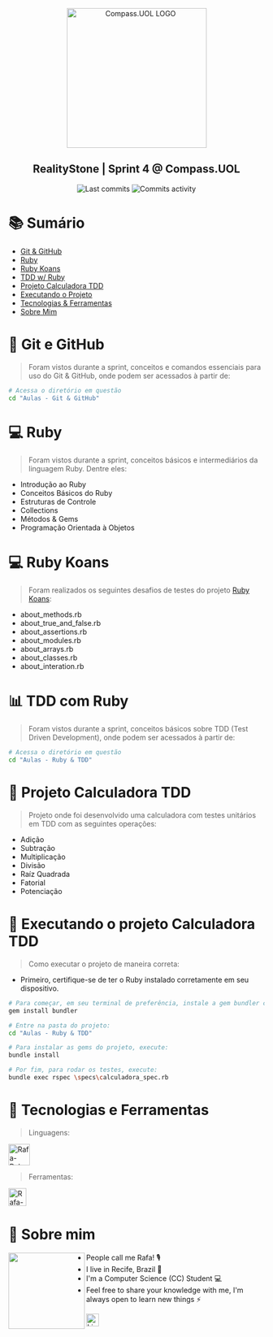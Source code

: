 <p align="center">
 <img width="275px" src="https://compass.uol/logo.svg" align="center" alt="Compass.UOL LOGO" />
 <h2 align="center">RealityStone | Sprint 4 @ Compass.UOL</h2>
 <p align="center"></p>
</p>
  <p align="center">
      <img alt="Last commits" src="https://img.shields.io/github/last-commit/rafaschettini/RealityStone_Sprint4_RafaSchettini_Compass/main"/>
      <img alt="Commits activity" src="https://img.shields.io/github/commit-activity/w/rafaschettini/RealityStone_Sprint4_RafaSchettini_Compass/main"/>
  </p>

# 📚 Sumário
- [Git & GitHub](#-git-e-github)
- [Ruby](#-ruby)
- [Ruby Koans](#-ruby-koans)
- [TDD w/ Ruby](#-tdd-com-ruby)
- [Projeto Calculadora TDD](#-projeto-calculadora-tdd)
- [Executando o Projeto](#-executando-o-projeto-calculadora-tdd)
- [Tecnologias & Ferramentas](#-tecnologias-e-ferramentas)
- [Sobre Mim](#-sobre-mim)

# 📝 Git e GitHub
> Foram vistos durante a sprint, conceitos e comandos essenciais para uso do Git & GitHub, onde podem ser acessados à partir de:

```bash
# Acessa o diretório em questão
cd "Aulas - Git & GitHub"
```
# 💻 Ruby
> Foram vistos durante a sprint, conceitos básicos e intermediários da linguagem Ruby. Dentre eles:
- Introdução ao Ruby
- Conceitos Básicos do Ruby
- Estruturas de Controle
- Collections
- Métodos & Gems
- Programação Orientada à Objetos

# 💻 Ruby Koans
> Foram realizados os seguintes desafios de testes do projeto <a href="http://rubykoans.com">Ruby Koans</a>:
- about_methods.rb
- about_true_and_false.rb
- about_assertions.rb
- about_modules.rb
- about_arrays.rb
- about_classes.rb
- about_interation.rb

# 📊 TDD com Ruby
> Foram vistos durante a sprint, conceitos básicos sobre TDD (Test Driven Development), onde podem ser acessados à partir de:

```bash
# Acessa o diretório em questão
cd "Aulas - Ruby & TDD"
```

# 🧮 Projeto Calculadora TDD
> Projeto onde foi desenvolvido uma calculadora com testes unitários em TDD com as seguintes operações:
- Adição
- Subtração
- Multiplicação
- Divisão
- Raíz Quadrada
- Fatorial
- Potenciação

# 🚀 Executando o projeto Calculadora TDD
> Como executar o projeto de maneira correta:
- Primeiro, certifique-se de ter o Ruby instalado corretamente em seu dispositivo.
```bash
# Para começar, em seu terminal de preferência, instale a gem bundler com:
gem install bundler

# Entre na pasta do projeto:
cd "Aulas - Ruby & TDD"

# Para instalar as gems do projeto, execute:
bundle install

# Por fim, para rodar os testes, execute:
bundle exec rspec \specs\calculadora_spec.rb
```

# 🧰 Tecnologias e Ferramentas
  
  > Linguagens:
  <p>  
  <img alt="Rafa-Ruby" height="42" width="42" margin-left:5px; margin-right:5px; src="https://img.icons8.com/fluency/48/000000/ruby-gemstone.png"/>
  </p>
  
  > Ferramentas:
  <p>
  <img  alt="Rafa-VScode" height="35" width="35"  src="https://cdn.jsdelivr.net/gh/devicons/devicon/icons/vscode/vscode-original.svg" />
  </p>
  
# 📌 Sobre mim



<img width="150" align="left" src="https://media.discordapp.net/attachments/647132376941461504/976960768589312020/RafaSchettini.png?width=512&height=512">
  
- People call me Rafa! 🎙️
- I live in Recife, Brazil 📍
- I'm a Computer Science (CC) Student 💻
- Feel free to share your knowledge with me, I'm always open to learn new things ⚡  

<a align="left" href="https://linkedin.com/in/rafael-schettini/">
<img alt="Linkedin" align="left" src="https://cdn.jsdelivr.net/gh/devicons/devicon/icons/linkedin/linkedin-original.svg" width="25">
</a>

